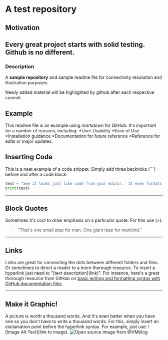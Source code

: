 # A test repository
## Motivation
Every great project starts with solid testing.  Github is no different.
---
### Description
A **sample repository** and sample readme file for connectivity resolution and illustration purposes.

Newly added material will be highlighted by github after each respective commit.
## Example
This readme file is an example using *markdown* for GitHub. It's important for a number of reasons, including:
*User Usability
*Ease of Use
*Installation guidance
*Documentation for future reference
*Reference for edits or major updates.
## Inserting Code
This is a neat example of a code snippet.  Simply add three backticks (```) before and after a code block.
```python
text = "See it looks just like code from your editor.  It even formats according to the specified language, which is specified after the first set of ```"
print(text)
```
---
## Block Quotes
Sometimes it's cool to draw emphasis on a particular quote.  For this use (>).
>"That's one small step for man.  One giant leap for mankind."
---
## Links
Links are great for connecting the dots between different folders and files.  Or sometimes to direct a reader to a more thorough resource.  To insert a hyperlink just need to "\[text description](link)".
For instance, here's a great thorough resource from GitHub on [basic writing and formatting syntax with GitHub documentation files](https://docs.github.com/en/get-started/writing-on-github/getting-started-with-writing-and-formatting-on-github/basic-writing-and-formatting-syntax).

---
## Make it Graphic!
A picture is worth a thousand words.  And it's even better when you have one so you don't have to write a thousand words.  For this, simply insert an exclamation point before the hyperlink syntax.  For example, just use: \![Image Alt Text](link to image).
![Open source image from @VMblog](http://vmblog.com/images/open-source-components.jpg)


